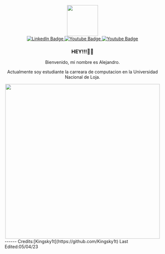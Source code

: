[I believe in center aligned 🤲]: #

<div align="center">
  
[this is for the picture]: #	
<div id="header">
<img src="https://media.giphy.com/media/M9gbBd9nbDrOTu1Mqx/giphy.gif" width="100"/>
</div>
  
[badges i got it from shields.io ... anyone can copy and paste the link and change the parameters to test out, atleast thats how i did it]: #  
<div id="badges">
<a href="www.linkedin.com/in/alejandro-padilla-717abb37b/">
  <img src="https://img.shields.io/badge/LinkedIn-blue?style=for-the-badge&logo=linkedin&logoColor=white" alt="LinkedIn Badge"/>
</a>
<a href="https://www.instagram.com/0alejandro.padilla?igsh=MXhzYW1nYmdkNjVqMQ%3D%3D&utm_source=qr/">
  <img src="https://img.shields.io/badge/Instagram-red?style=for-the-badge&logo=instagram&logoColor=white" alt="Youtube Badge"/>
</a>
<a href="alejandro.padilla@unl,edu.ec">
  <img src="https://img.shields.io/badge/Gmail-white?style=for-the-badge&logo=gmail&logoColor=red" alt="Youtube Badge"/>
</a>
</div>


### HEY!!!👋🎉

Bienvenido, mi nombre es Alejandro.

Actualmente soy estudiante la carreara de computacion en la Universidad Nacional de Loja.

<img src="https://media.giphy.com/media/L8K62iTDkzGX6/giphy.gif" width="500" />
  
 
</div>
------
Credits:[Kingsky1t](https://github.com/Kingsky1t)
Last Edited:05/04/23
